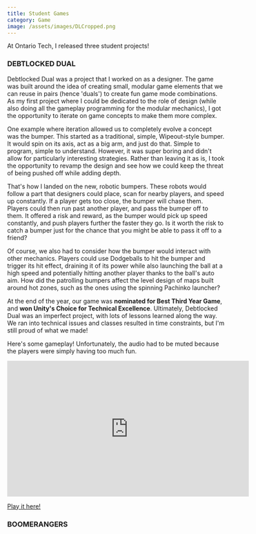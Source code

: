 ```yaml
---
title: Student Games
category: Game
image: /assets/images/DLCropped.png
---
```


At Ontario Tech, I released three student projects!

### DEBTLOCKED DUAL

Debtlocked Dual was a project that I worked on as a designer. The game was built around the idea of creating small, modular game elements that we can reuse in pairs (hence 'duals') to create fun game mode combinations. As my first project where I could be dedicated to the role of design (while also doing all the gameplay programming for the modular mechanics), I got the opportunity to iterate on game concepts to make them more complex.

One example where iteration allowed us to completely evolve a concept was the bumper. This started as a traditional, simple, Wipeout-style bumper. It would spin on its axis, act as a big arm, and just do that. Simple to program, simple to understand. However, it was super boring and didn't allow for particularly interesting strategies. Rather than leaving it as is, I took the opportunity to revamp the design and see how we could keep the threat of being pushed off while adding depth.

That's how I landed on the new, robotic bumpers. These robots would follow a part that designers could place, scan for nearby players, and speed up constantly. If a player gets too close, the bumper will chase them. Players could then run past another player, and pass the bumper off to them. It offered a risk and reward, as the bumper would pick up speed constantly, and push players further the faster they go. Is it worth the risk to catch a bumper just for the chance that you might be able to pass it off to a friend?

Of course, we also had to consider how the bumper would interact with other mechanics. Players could use Dodgeballs to hit the bumper and trigger its hit effect, draining it of its power while also launching the ball at a high speed and potentially hitting another player thanks to the ball's auto aim. How did the patrolling bumpers affect the level design of maps built around hot zones, such as the ones using the spinning Pachinko launcher?

At the end of the year, our game was **nominated for Best Third Year Game**, and **won Unity's Choice for Technical Excellence**. Ultimately, Debtlocked Dual was an imperfect project, with lots of lessons learned along the way. We ran into technical issues and classes resulted in time constraints, but I'm still proud of what we made!

Here's some gameplay! Unfortunately, the audio had to be muted because the players were simply having too much fun.

<iframe width="560" height="315" src="https://www.youtube-nocookie.com/embed/9EXIdmhQBfA?si=KmvQr_1UVNhVtmUH&controls=0" title="YouTube video player" frameborder="0" allow="accelerometer; autoplay; clipboard-write; encrypted-media; gyroscope; picture-in-picture; web-share" referrerpolicy="strict-origin-when-cross-origin" allowfullscreen></iframe>

[Play it here!](https://kanomisu.itch.io/debtlocked-dual)

### BOOMERANGERS

